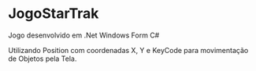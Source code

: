 # JogoStarTrak
Jogo desenvolvido em .Net Windows Form C#

Utilizando Position com coordenadas X, Y e KeyCode para movimentação de Objetos pela Tela. 
